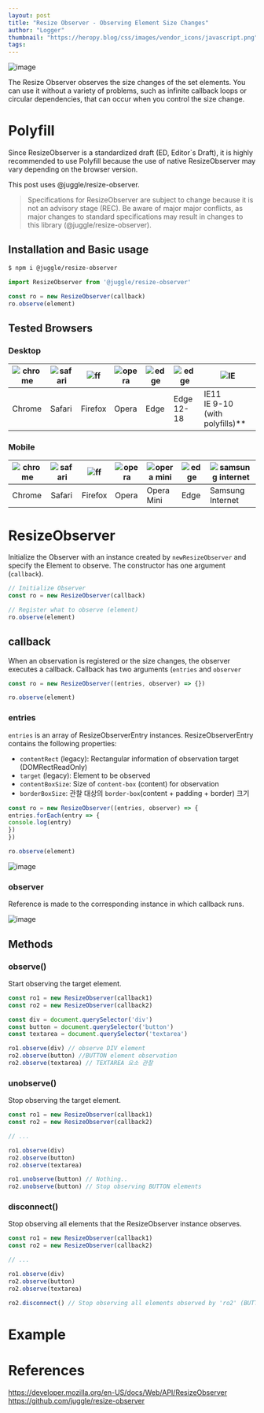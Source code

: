 ```yaml
---
layout: post
title: "Resize Observer - Observing Element Size Changes"
author: "Logger"
thumbnail: "https://heropy.blog/css/images/vendor_icons/javascript.png"
tags: 
---
```



![image](https://heropy.blog/css/images/vendor_icons/javascript.png)

The Resize Observer observes the size changes of the set elements.
You can use it without a variety of problems, such as infinite callback loops or circular dependencies, that can occur when you control the size change.

# Polyfill

Since ResizeObserver is a standardized draft (ED, Editor`s Draft), it is highly recommended to use Polyfill because the use of native ResizeObserver may vary depending on the browser version.

This post uses @juggle/resize-observer.

> Specifications for ResizeObserver are subject to change because it is not an advisory stage (REC).
Be aware of major major conflicts, as major changes to standard specifications may result in changes to this library (@juggle/resize-observer).

## Installation and Basic usage

```bash
$ npm i @juggle/resize-observer

```

```js
import ResizeObserver from '@juggle/resize-observer'

const ro = new ResizeObserver(callback)
ro.observe(element)

```

## Tested Browsers

### Desktop

<table><thead><tr><th><img src="https://github.com/alrra/browser-logos/raw/master/src/chrome/chrome_64x64.png" alt="chrome"></th><th><img src="https://github.com/alrra/browser-logos/raw/master/src/safari/safari_64x64.png" alt="safari"></th><th> <img src="https://github.com/alrra/browser-logos/raw/master/src/firefox/firefox_64x64.png" alt="ff"></th><th><img src="https ://github.com/alrra/browser-logos/raw/master/src/opera/opera_64x64.png" alt="opera"></th><th><img src="https://github.com /alrra/browser-logos/raw/master/src/edge/edge_64x64.png" alt="edge"></th><th><img src="https://github.com/alrra/browser-logos /raw/master/src/archive/edge_12-18/edge_12-18_64x64.png" alt="edge"></th><th><img src="https://github.com/alrra/browser-logos /raw/master/src/archive/internet-explorer_9-11/internet-explorer_9-11_64x64.png" alt="IE"></th></tr></thead><tbody><tr><td> Chrome</td><td>Safari</td><td>Firefox</td><td>Opera</td><td>Edge</td><td>Edge 12-18</td><td>
IE11<br>IE 9-10 (with polyfills)**</td></tr></ tbody></table>


 

### Mobile

<table><thead><tr><th><img src="https://github.com/alrra/browser-logos/raw/master/src/chrome/chrome_64x64.png" alt="chrome"></th><th><img src="https://github.com/alrra/browser-logos/raw/master/src/safari/safari_64x64.png" alt="safari"></th><th> <img src="https://github.com/alrra/browser-logos/raw/master/src/firefox/firefox_64x64.png" alt="ff"></th><th><img src="https ://github.com/alrra/browser-logos/raw/master/src/opera/opera_64x64.png" alt="opera"></th><th><img src="https://github.com /alrra/browser-logos/raw/master/src/opera-mini/opera-mini_64x64.png" alt="opera mini"></th><th><img src="https://github.com/ alrra/browser-logos/raw/master/src/archive/edge_12-18/edge_12-18_64x64.png" alt="edge"></th><th><img src="https://github.com/ alrra/browser-logos/raw/master/src/samsung-internet/samsung-internet_64x64.png" alt="samsung internet"></th></tr></thead><tbody><tr><td> Chrome</td><td>Safari</td><td>Firefox</td><td>Opera</td><td>Opera Mini</td><td>Edge</td><td>Samsung Internet</td></tr></tbody> </table>


 

# ResizeObserver

Initialize the Observer with an instance created by `newResizeObserver` and specify the Element to observe.
The constructor has one argument (`callback`).

```js
// Initialize Observer
const ro = new ResizeObserver(callback)

// Register what to observe (element)
ro.observe(element)

```

## callback

When an observation is registered or the size changes, the observer executes a callback.
Callback has two arguments (`entries` and `observer`

```js
const ro = new ResizeObserver((entries, observer) => {})

ro.observe(element)

```

### entries

`entries` is an array of ResizeObserverEntry instances.
ResizeObserverEntry contains the following properties:

- `contentRect` (legacy): Rectangular information of observation target (DOMRectReadOnly)
- `target` (legacy): Element to be observed
- `contentBoxSize`: Size of `content-box` (content) for observation
- `borderBoxSize`: 관찰 대상의 `border-box`(content + padding + border) 크기

```js
const ro = new ResizeObserver((entries, observer) => {
entries.forEach(entry => {
console.log(entry)
})
})

ro.observe(element)

```

![image](https://heropy.blog/images/screenshot/resize-observer/resize-observer-entry-object.jpg)

### observer

Reference is made to the corresponding instance in which callback runs.

![image](https://heropy.blog/images/screenshot/resize-observer/resize-observer-object.jpg)

## Methods

### observe()

Start observing the target element.

```js
const ro1 = new ResizeObserver(callback1)
const ro2 = new ResizeObserver(callback2)

const div = document.querySelector('div')
const button = document.querySelector('button')
const textarea = document.querySelector('textarea')

ro1.observe(div) // observe DIV element
ro2.observe(button) //BUTTON element observation
ro2.observe(textarea) // TEXTAREA 요소 관찰

```

### unobserve()

Stop observing the target element.

```js
const ro1 = new ResizeObserver(callback1)
const ro2 = new ResizeObserver(callback2)

// ...

ro1.observe(div)
ro2.observe(button)
ro2.observe(textarea)

ro1.unobserve(button) // Nothing..
ro2.unobserve(button) // Stop observing BUTTON elements

```

### disconnect()

Stop observing all elements that the ResizeObserver instance observes.

```js
const ro1 = new ResizeObserver(callback1)
const ro2 = new ResizeObserver(callback2)

// ...

ro1.observe(div)
ro2.observe(button)
ro2.observe(textarea)

ro2.disconnect() // Stop observing all elements observed by 'ro2' (BUTTON, TEXTAREA)

```

# Example

# References

https://developer.mozilla.org/en-US/docs/Web/API/ResizeObserver
https://github.com/juggle/resize-observer